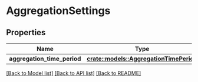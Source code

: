# AggregationSettings

## Properties

Name | Type | Description | Notes
------------ | ------------- | ------------- | -------------
**aggregation_time_period** | [**crate::models::AggregationTimePeriod**](AggregationTimePeriod.md) |  | 

[[Back to Model list]](../README.md#documentation-for-models) [[Back to API list]](../README.md#documentation-for-api-endpoints) [[Back to README]](../README.md)


